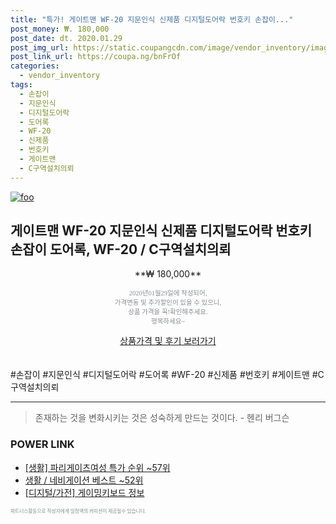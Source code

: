 ```yaml
--- 
title: "특가! 게이트맨 WF-20 지문인식 신제품 디지털도어락 번호키 손잡이..." 
post_money: ₩. 180,000 
post_date: dt. 2020.01.29 
post_img_url: https://static.coupangcdn.com/image/vendor_inventory/images/2018/03/13/16/8/d46ea608-59fa-4d0e-938b-af4a0b09700d.jpg 
post_link_url: https://coupa.ng/bnFrOf 
categories: 
  - vendor_inventory 
tags: 
  - 손잡이 
  - 지문인식 
  - 디지털도어락 
  - 도어록 
  - WF-20 
  - 신제품 
  - 번호키 
  - 게이트맨 
  - C구역설치의뢰 
--- 
```

[![foo](https://static.coupangcdn.com/image/vendor_inventory/images/2018/03/13/16/8/d46ea608-59fa-4d0e-938b-af4a0b09700d.jpg)](https://coupa.ng/bnFrOf) 

## 게이트맨 WF-20 지문인식 신제품 디지털도어락 번호키 손잡이 도어록, WF-20 / C구역설치의뢰 
<p style="text-align: center;">**₩ 180,000**</p> 
<p style="text-align: center;"><span style="color: #898c8f; font-family: Georgia,Times,serif; font-size: 0.75em;">2020년01월29일에 작성되어, <br>가격변동 및 추가할인이 있을 수 있으니,<br> 상품 가격을 꼭!확인해주세요.<br>행복하세요~</span> 
</p>	 
<div markdown="0" style="text-align: center;"><a href="https://coupa.ng/bnFrOf" class="btn btn--success">상품가격 및 후기 보러가기</a></div> 
<br><br> 
  #손잡이 #지문인식 #디지털도어락 #도어록 #WF-20 #신제품 #번호키 #게이트맨 #C구역설치의뢰 
<hr> 

> 존재하는 것을 변화시키는 것은 성숙하게 만드는 것이다. - 헨리 버그슨 


### POWER LINK

* <a href="https://blog.naver.com/sakai111/221785372283" target="_blank"> [생활] 파리게이츠여성 특가 순위 ~57위</a>
* <a href="https://blog.naver.com/santokki14/221779747079" target="_blank">생활 / 네비게이션 베스트 ~52위</a>
* <a href="https://blog.naver.com/santokki14/221771176341" target="_blank"> [디지털/가전] 게이밍키보드 정보 </a>

<span style="color: #898c8f; font-family: Georgia,Times,serif; font-size: 0.55em;">파트너스활동으로 작성자에게 일정액의 커미션이 제공될수 있습니다.</span> 
